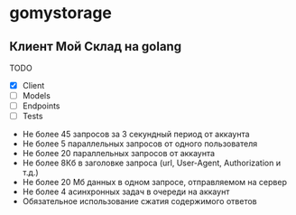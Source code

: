 # gomystorage

## Клиент Мой Склад на golang

TODO

- [x] Client
- [ ] Models
- [ ] Endpoints
- [ ] Tests

- Не более 45 запросов за 3 секундный период от аккаунта
- Не более 5 параллельных запросов от одного пользователя
- Не более 20 параллельных запросов от аккаунта
- Не более 8Кб в заголовке запроса (url, User-Agent, Authorization и т.д.)
- Не более 20 Мб данных в одном запросе, отправляемом на сервер
- Не более 4 асинхронных задач в очереди на аккаунт
- Обязательное использование сжатия содержимого ответов